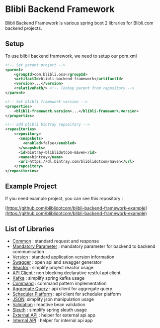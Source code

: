 # Blibli Backend Framework

Blibli Backend Framework is various spring boot 2 libraries for Blibli.com backend projects.

## Setup

To use blibli backend framework, we need to setup our pom.xml

```xml
<!-- Set parent project -->
<parent>
    <groupId>com.blibli.oss</groupId>
    <artifactId>blibli-backend-framework</artifactId>
    <version>...</version>
    <relativePath/> <!-- lookup parent from repository -->
</parent>

<!-- Set blibli framework version -->
<properties>
    <blibli-framework.version>...</blibli-framework.version>
</properties>

<!-- add blibli bintray repository --> 
<repositories>
    <repository>
      <snapshots>
        <enabled>false</enabled>
      </snapshots>
      <id>bintray-bliblidotcom-maven</id>
      <name>bintray</name>
      <url>https://dl.bintray.com/bliblidotcom/maven</url>
    </repository>
</repositories>
```

## Example Project

If you need example project, you can see this repository :

[https://github.com/bliblidotcom/blibli-backend-framework-example](https://github.com/bliblidotcom/blibli-backend-framework-example)

## List of Libraries 

- [Common](blibli-backend-framework-common/README.md) : standard request and response
- [Mandatory Parameter](blibli-backend-framework-mandatory-parameter/README.md) : mandatory parameter for backend to backend communication
- [Version](blibli-backend-framework-version/README.md) : standard application version information
- [Swagger](blibli-backend-framework-swagger/README.md) : open api and swagger generator
- [Reactor](blibli-backend-framework-reactor/README.md) : simplify project reactor usage 
- [API Client](blibli-backend-framework-api-client/README.md) : non blocking declarative restful api client
- [Kafka](blibli-backend-framework-kafka/README.md) : simplify spring kafka usage
- [Command](blibli-backend-framework-command/README.md) : command pattern implementation
- [Aggregate Query](blibli-backend-framework-aggregate-query/README.md) : api client for aggregate query 
- [Scheduler Platform](blibli-backend-framework-scheduler-platform/README.md) : api client for scheduler platform
- [JSON](blibli-backend-framework-json/README.md): simplify json manipulation usage   
- [Validation](blibli-backend-framework-validation/README.md) : reactive bean validation
- [Sleuth](blibli-backend-framework-sleuth/README.md) : simplify spring sleuth usage
- [External API](blibli-backend-framework-external-api/README.md) : helper for external api app 
- [Internal API](blibli-backend-framework-internal-api/README.md) : helper for internal api app